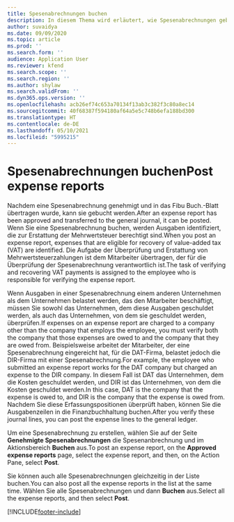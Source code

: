 ```yaml
---
title: Spesenabrechnungen buchen
description: In diesem Thema wird erläutert, wie Spesenabrechnungen gebucht werden.
author: suvaidya
ms.date: 09/09/2020
ms.topic: article
ms.prod: ''
ms.search.form: ''
audience: Application User
ms.reviewer: kfend
ms.search.scope: ''
ms.search.region: ''
ms.author: shylaw
ms.search.validFrom: ''
ms.dyn365.ops.version: ''
ms.openlocfilehash: acb26ef74c653a70134f13ab3c382f3c80a8ec14
ms.sourcegitcommit: 40f68387f594180af64a5e5c748b6efa188bd300
ms.translationtype: HT
ms.contentlocale: de-DE
ms.lasthandoff: 05/10/2021
ms.locfileid: "5995215"
---
```

# <a name="post-expense-reports"></a><span data-ttu-id="5b791-103">Spesenabrechnungen buchen</span><span class="sxs-lookup"><span data-stu-id="5b791-103">Post expense reports</span></span>

<span data-ttu-id="5b791-104">Nachdem eine Spesenabrechnung genehmigt und in das Fibu Buch.-Blatt übertragen wurde, kann sie gebucht werden.</span><span class="sxs-lookup"><span data-stu-id="5b791-104">After an expense report has been approved and transferred to the general journal, it can be posted.</span></span> <span data-ttu-id="5b791-105">Wenn Sie eine Spesenabrechnung buchen, werden Ausgaben identifiziert, die zur Erstattung der Mehrwertsteuer berechtigt sind.</span><span class="sxs-lookup"><span data-stu-id="5b791-105">When you post an expense report, expenses that are eligible for recovery of value-added tax (VAT) are identified.</span></span> <span data-ttu-id="5b791-106">Die Aufgabe der Überprüfung und Erstattung von Mehrwertsteuerzahlungen ist dem Mitarbeiter übertragen, der für die Überprüfung der Spesenabrechnung verantwortlich ist.</span><span class="sxs-lookup"><span data-stu-id="5b791-106">The task of verifying and recovering VAT payments is assigned to the employee who is responsible for verifying the expense report.</span></span>

<span data-ttu-id="5b791-107">Wenn Ausgaben in einer Spesenabrechnung einem anderen Unternehmen als dem Unternehmen belastet werden, das den Mitarbeiter beschäftigt, müssen Sie sowohl das Unternehmen, dem diese Ausgaben geschuldet werden, als auch das Unternehmen, von dem sie geschuldet werden, überprüfen.</span><span class="sxs-lookup"><span data-stu-id="5b791-107">If expenses on an expense report are charged to a company other than the company that employs the employee, you must verify both the company that those expenses are owed to and the company that they are owed from.</span></span> <span data-ttu-id="5b791-108">Beispielsweise arbeitet der Mitarbeiter, der eine Spesenabrechnung eingereicht hat, für die DAT-Firma, belastet jedoch die DIR-Firma mit einer Spesenabrechnung.</span><span class="sxs-lookup"><span data-stu-id="5b791-108">For example, the employee who submitted an expense report works for the DAT company but charged an expense to the DIR company.</span></span> <span data-ttu-id="5b791-109">In diesem Fall ist DAT das Unternehmen, dem die Kosten geschuldet werden, und DIR ist das Unternehmen, von dem die Kosten geschuldet werden.</span><span class="sxs-lookup"><span data-stu-id="5b791-109">In this case, DAT is the company that the expense is owed to, and DIR is the company that the expense is owed from.</span></span> <span data-ttu-id="5b791-110">Nachdem Sie diese Erfassungspositionen überprüft haben, können Sie die Ausgabenzeilen in die Finanzbuchhaltung buchen.</span><span class="sxs-lookup"><span data-stu-id="5b791-110">After you verify these journal lines, you can post the expense lines to the general ledger.</span></span>

<span data-ttu-id="5b791-111">Um eine Spesenabrechnung zu erstellen, wählen Sie auf der Seite **Genehmigte Spesenabrechnungen** die Spesenanbrechnung und im Aktionsbereich **Buchen** aus.</span><span class="sxs-lookup"><span data-stu-id="5b791-111">To post an expense report, on the **Approved expense reports** page, select the expense report, and then, on the Action Pane, select **Post**.</span></span>

<span data-ttu-id="5b791-112">Sie können auch alle Spesenabrechnungen gleichzeitig in der Liste buchen.</span><span class="sxs-lookup"><span data-stu-id="5b791-112">You can also post all the expense reports in the list at the same time.</span></span> <span data-ttu-id="5b791-113">Wählen Sie alle Spesenabrechnungen und dann **Buchen** aus.</span><span class="sxs-lookup"><span data-stu-id="5b791-113">Select all the expense reports, and then select **Post**.</span></span>


[!INCLUDE[footer-include](../includes/footer-banner.md)]